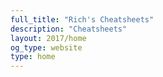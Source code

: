 ```yaml
---
full_title: "Rich's Cheatsheets"
description: "Cheatsheets"
layout: 2017/home
og_type: website
type: home
---
```

